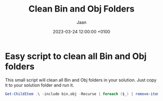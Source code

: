 ﻿---
title: Clean Bin and Obj Folders
author: Jaan
date: 2023-03-24 12:00:00 +0100
categories: [Blogging]
tags: [first]
---

# Easy script to clean all Bin and Obj folders
This small script will clean all Bin and Obj folders in your solution. Just copy it to your solution folder and run it.

```powershell
Get-ChildItem .\ -include bin,obj -Recurse | foreach ($_) { remove-item $_.fullname -Force -Recurse }
```